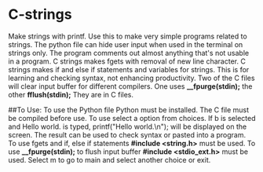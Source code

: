 # C-strings
Make strings with printf.
Use this to make very simple programs related to strings.
The python file can hide user input when used in the terminal on strings only.
The program comments out almost anything that's not usable in a program.
C strings  makes fgets with removal of new line character.
C strings makes if and else if statements and variables for strings.
This is for learning and checking syntax, not enhancing productivity.
Two of the C files will clear input buffer for different compilers.
One uses **__fpurge(stdin);** the other **fflush(stdin);** They are in C files.

##To Use:
To use the Python file Python must be installed. The C file must be compiled
before use.
To use select a option from choices. If b is selected and Hello world. is typed,
printf("Hello world.\n"); will be displayed on the screen.
The result can be used to check syntax or pasted into a program.
To use fgets and if, else if statements   **#include <string.h>**   must be used.
To use    **__fpurge(stdin);**  to flush input buffer  **#include <stdio_ext.h>**    must be used.
Select m to go to main and select another choice or exit.
